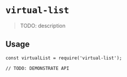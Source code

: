 # `virtual-list`

> TODO: description

## Usage

```
const virtualList = require('virtual-list');

// TODO: DEMONSTRATE API
```
